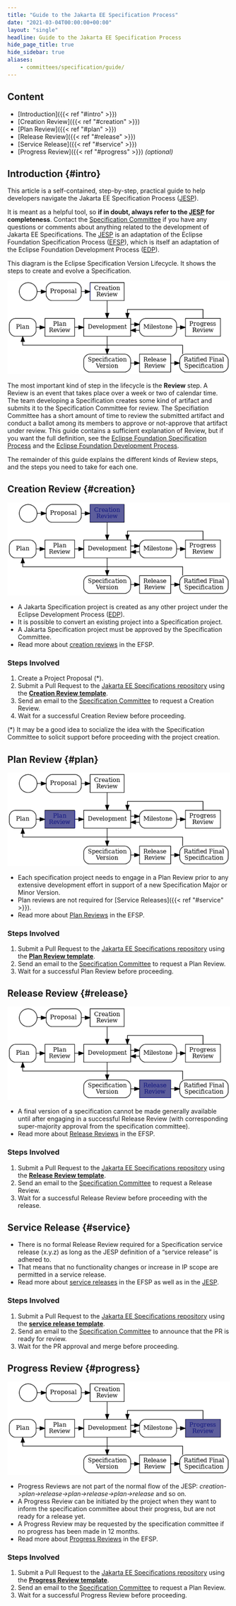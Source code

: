 ```yaml
---
title: "Guide to the Jakarta EE Specification Process"
date: "2021-03-04T00:00:00+00:00"
layout: "single"
headline: Guide to the Jakarta EE Specification Process
hide_page_title: true
hide_sidebar: true
aliases:
    - committees/specification/guide/
---
```


## Content

- [Introduction]({{< ref "#intro" >}})
- [Creation Review]({{< ref "#creation" >}})
- [Plan Review]({{< ref "#plan" >}})
- [Release Review]({{< ref "#release" >}})
- [Service Release]({{< ref "#service" >}})
- [Progress Review]({{< ref "#progress" >}}) *(optional)*

## Introduction {#intro}

This article is a self-contained, step-by-step, practical guide to help developers navigate the Jakarta EE Specification Process ([JESP](https://jakarta.ee/about/jesp/)). 

It is meant as a helpful tool, so **if in doubt, always refer to the [JESP](https://jakarta.ee/about/jesp/) for completeness**. Contact the [Specification Committee](mailto:jakarta.ee-spec@eclipse.org) if you have any questions or comments about anything related to the development of Jakarta EE Specifications. The [JESP](https://jakarta.ee/about/jesp/) is an adaptation of the Eclipse Foundation Specification Process ([EFSP](https://www.eclipse.org/projects/efsp/)), which is itself an adaptation of the Eclipse Foundation Development Process ([EDP](https://www.eclipse.org/projects/dev_process/)).

This diagram is the Eclipse Specification Version Lifecycle.  It shows the steps to create and evolve a Specification.

![Eclipse Release Cycle](JESP.png)

The most important kind of step in the lifecycle is the **Review** step. A Review is an event that takes place over a week or two of calendar time. The team developing a Specification creates some kind of artifact and submits it to the Specification Committee for review. The Specifiation Committee has a short amount of time to review the submitted artifact and conduct a ballot among its members to approve or not-approve that artifact under review. This guide contains a sufficient explanation of Review, but if you want the full definition, see the [Eclipse Foundation Specification Process](https://www.eclipse.org/projects/efsp/?version=1.3#efsp-reviews) and the [Eclipse Foundation Development Process](https://www.eclipse.org/projects/dev_process/#6_3_Reviews).


The remainder of this guide explains the different kinds of Review steps, and the steps you need to take for each one.

## Creation Review {#creation}

![Creation Review](JESP_creation-review.png)

* A Jakarta Specification project is created as any other project under the Eclipse Development Process ([EDP](https://www.eclipse.org/projects/dev_process/)).
* It is possible to convert an existing project into a Specification project.
* A Jakarta Specification project must be approved by the Specification Committee.
* Read more about [creation reviews](https://www.eclipse.org/projects/efsp/#efsp-reviews-creation) in the EFSP.

### Steps Involved

1. Create a Project Proposal (*).
2. Submit a Pull Request to the [Jakarta EE Specifications repository](https://github.com/jakartaee/specifications) using the **[Creation Review template](https://github.com/jakartaee/specifications/blob/master/.github/PULL_REQUEST_TEMPLATE/creation_review_pr_template.md)**.
3. Send an email to the [Specification Committee](mailto:jakarta.ee-spec@eclipse.org) to request a Creation Review.
4. Wait for a successful Creation Review before proceeding.

(*) It may be a good idea to socialize the idea with the Specification Committee to solicit support before proceeding with the project creation.

## Plan Review {#plan}

![Plan Review](JESP_plan-review.png)

* Each specification project needs to engage in a Plan Review prior to any extensive development effort in support of a new Specification Major or Minor Version. 
* Plan reviews are not required for [Service Releases]({{< ref "#service" >}}).
* Read more about [Plan Reviews](https://www.eclipse.org/projects/efsp/#efsp-reviews-plan) in the EFSP.

### Steps Involved

1. Submit a Pull Request to the [Jakarta EE Specifications repository](https://github.com/jakartaee/specifications) using the **[Plan Review template](https://github.com/jakartaee/specifications/blob/master/.github/PULL_REQUEST_TEMPLATE/plan_review_pr_template.md)**.
2. Send an email to the [Specification Committee](mailto:jakarta.ee-spec@eclipse.org) to request a Plan Review.
3. Wait for a successful Plan Review before proceeding.

## Release Review {#release}

![Release Review](JESP_release-review.png)

* A final version of a specification cannot be made generally available until after engaging in a successful Release Review (with corresponding super-majority approval from the specification committee).
* Read more about [Release Reviews](https://www.eclipse.org/projects/efsp/#efsp-reviews-release) in the EFSP.

### Steps Involved

1. Submit a Pull Request to the [Jakarta EE Specifications repository](https://github.com/jakartaee/specifications) using the **[Release Review template](https://github.com/jakartaee/specifications/blob/master/.github/PULL_REQUEST_TEMPLATE/pull_request_template.md)**.
2. Send an email to the [Specification Committee](mailto:jakarta.ee-spec@eclipse.org) to request a Release Review.
3. Wait for a successful Release Review before proceeding with the release.

## Service Release {#service}

* There is no formal Release Review required for a Specification service release (x.y.z) as long as the JESP definition of a “service release” is adhered to.
* That means that no functionality changes or increase in IP scope are permitted in a service release. 
* Read more about [service releases](https://www.eclipse.org/projects/efsp/#efsp-releases-service) in the EFSP as well as in the [JESP](https://jakarta.ee/about/jesp/).

### Steps Involved

1. Submit a Pull Request to the [Jakarta EE Specifications repository](https://github.com/jakartaee/specifications) using the **[service release template](https://github.com/jakartaee/specifications/blob/master/.github/PULL_REQUEST_TEMPLATE/service_release_pr_template.md)**.
2. Send an email to the [Specification Committee](mailto:jakarta.ee-spec@eclipse.org) to announce that the PR is ready for review.
3. Wait for the PR approval and merge before proceeding.

## Progress Review {#progress}

![Progress Review](JESP_progress-review.png)

* Progress Reviews are not part of the normal flow of the JESP: *creation->plan->release->plan->release->plan->release* and so on.
* A Progress Review can be initiated by the project when they want to inform the specification committee about their progress, but are not ready for a release yet.
* A Progress Review may be requested by the specification committee if no progress has been made in 12 months.
* Read more about [Progress Reviews](https://www.eclipse.org/projects/efsp/#efsp-reviews-progress) in the EFSP.

### Steps Involved

1. Submit a Pull Request to the [Jakarta EE Specifications repository](https://github.com/jakartaee/specifications) using the **[Progress Review template](https://github.com/jakartaee/specifications/blob/master/.github/PULL_REQUEST_TEMPLATE/progress_review_pr_template.md)**.
2. Send an email to the [Specification Committee](mailto:jakarta.ee-spec@eclipse.org) to request a Plan Review.
3. Wait for a successful Progress Review before proceeding.
